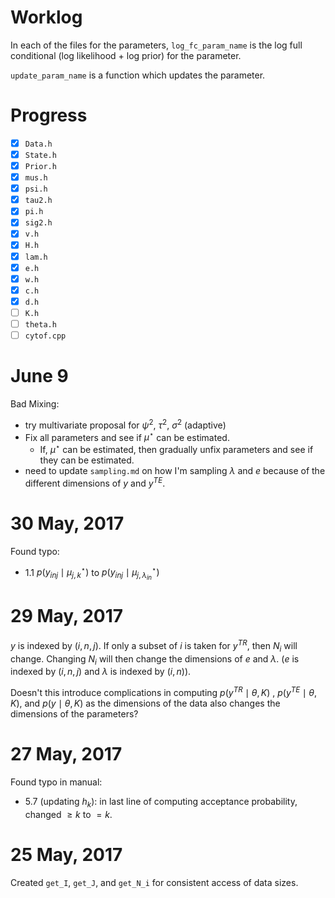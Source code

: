 # Worklog

In each of the files for the parameters, `log_fc_param_name` is the
log full conditional (log likelihood + log prior) for the parameter. 

`update_param_name` is a function which updates the parameter.

# Progress
- [x] `Data.h`
- [x] `State.h`
- [x] `Prior.h`
- [x] `mus.h`
- [x] `psi.h`
- [x] `tau2.h`
- [x] `pi.h`
- [x] `sig2.h`
- [x] `v.h`
- [x] `H.h`
- [x] `lam.h`
- [x] `e.h`
- [x] `w.h`
- [x] `c.h`
- [x] `d.h`
- [ ] `K.h`
- [ ] `theta.h`
- [ ] `cytof.cpp`

# June 9
Bad Mixing:
  - try multivariate proposal for $\psi^2$, $\tau^2$, $\sigma^2$ (adaptive)
  - Fix all parameters and see if $\mu^\star$ can be estimated.
      - If, $\mu^\star$ can be estimated, then gradually unfix parameters and see 
        if they can be estimated.
 - need to update `sampling.md` on how I'm sampling $\lambda$ and $e$ because of 
   the different dimensions of $y$ and $y^{TE}$.


# 30 May, 2017
Found typo:

- 1.1 $p(y_{inj} \mid \mu^\star_{j,k})$ to $p(y_{inj} \mid \mu^\star_{j,\lambda_{in}})$

# 29 May, 2017
$y$ is indexed by $(i,n,j)$. If only a subset of $i$ is taken for $y^{TR}$, then $N_i$
will change. Changing $N_i$ will then change the dimensions of $e$ and $\lambda$. ($e$
is indexed by $(i,n,j)$ and $\lambda$ is indexed by $(i,n)$).

Doesn't this introduce complications in computing $p(y^{TR}\mid \theta,K)$
, $p(y^{TE}\mid \theta,K)$, and $p(y\mid \theta,K)$ as the dimensions of the
data also changes the dimensions of the parameters?


# 27 May, 2017
Found typo in manual:

- 5.7 (updating $h_k$): in last line of computing acceptance probability,
  changed $\ge k$ to $= k$.

# 25 May, 2017

Created `get_I`, `get_J`, and `get_N_i` for consistent access of 
data sizes.

